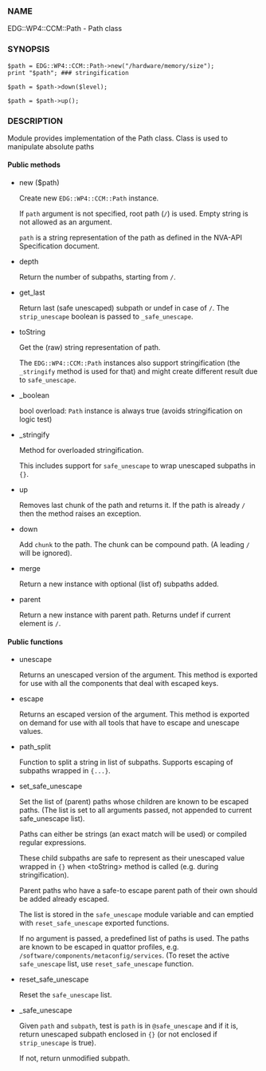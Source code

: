 ### NAME

EDG::WP4::CCM::Path - Path class

### SYNOPSIS

    $path = EDG::WP4::CCM::Path->new("/hardware/memory/size");
    print "$path"; ### stringification

    $path = $path->down($level);

    $path = $path->up();

### DESCRIPTION

Module provides implementation of the Path class. Class is used
to manipulate absolute paths

#### Public methods

- new ($path)

    Create new `EDG::WP4::CCM::Path` instance.

    If `path` argument is not specified, root path (`/`) is used.
    Empty string is not allowed as an argument.

    `path` is a string representation of the path as defined in the NVA-API
    Specification document.

- depth

    Return the number of subpaths, starting from `/`.

- get\_last

    Return last (safe unescaped) subpath or undef in case of `/`.
    The `strip_unescape` boolean is passed to `_safe_unescape`.

- toString

    Get the (raw) string representation of path.

    The `EDG::WP4::CCM::Path` instances also support stringification
    (the `_stringify` method is used for that) and might create different result
    due to `safe_unescape`.

- \_boolean

    bool overload: `Path` instance is always true (avoids stringification on logic test)

- \_stringify

    Method for overloaded stringification.

    This includes support for `safe_unescape` to wrap
    unescaped subpaths in `{}`.

- up

    Removes last chunk of the path and returns it.
    If the path is already `/` then the method
    raises an exception.

- down

    Add `chunk` to the path. The chunk can be compound path.
    (A leading `/` will be ignored).

- merge

    Return a new instance with optional (list of) subpaths added.

- parent

    Return a new instance with parent path.
    Returns undef if current element is `/`.

#### Public functions

- unescape

    Returns an unescaped version of the argument. This method is exported
    for use with all the components that deal with escaped keys.

- escape

    Returns an escaped version of the argument.  This method is exported on
    demand for use with all tools that have to escape and unescape values.

- path\_split

    Function to split a string in list of subpaths.
    Supports escaping of subpaths wrapped in `{...}`.

- set\_safe\_unescape

    Set the list of (parent) paths whose children are known to be escaped paths.
    (The list is set to all arguments passed, not appended to current safe\_unescape list).

    Paths can either be strings (an exact match will be used)
    or compiled regular expressions.

    These child subpaths are safe to represent as their unescaped value
    wrapped in `{}` when &lt;toString> method is called (e.g. during stringification).

    Parent paths who have a safe-to escape parent path of their own should be added
    already escaped.

    The list is stored in the `safe_unescape` module variable and
    can emptied with `reset_safe_unescape` exported functions.

    If no argument is passed, a predefined list of paths is used. The paths are known
    to be escaped in quattor profiles, e.g. `/software/components/metaconfig/services`.
    (To reset the active `safe_unescape` list, use `reset_safe_unescape` function.

- reset\_safe\_unescape

    Reset the `safe_unescape` list.

- \_safe\_unescape

    Given `path` and `subpath`, test is `path` is in `@safe_unescape`
    and if it is, return unescaped subpath enclosed in `{}` (or not enclosed if
    `strip_unescape` is true).

    If not, return unmodified subpath.
